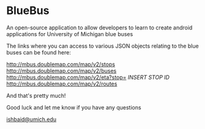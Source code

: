 BlueBus
=======

An open-source application to allow developers to learn to create android applications for University of Michigan blue buses

The links where you can access to various JSON objects relating to the blue buses can be found here:

http://mbus.doublemap.com/map/v2/stops
http://mbus.doublemap.com/map/v2/buses
http://mbus.doublemap.com/map/v2/eta?stop= *INSERT STOP ID*
http://mbus.doublemap.com/map/v2/routes

And that's pretty much! 

Good luck and let me know if you have any questions

ishbaid@umich.edu
